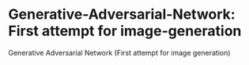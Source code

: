 # Generative-Adversarial-Network: First attempt for image-generation
Generative Adversarial Network (First attempt for image generation)
